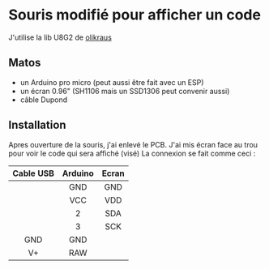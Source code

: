 # Souris modifié pour afficher un code

J'utilise la lib U8G2 de [olikraus](https://github.com/olikraus/u8g2)

## Matos 

- un Arduino pro micro (peut aussi être fait avec un ESP)
- un écran 0.96" (SH1106 mais un SSD1306 peut convenir aussi)
- câble Dupond

## Installation

Apres ouverture de la souris, j'ai enlevé le PCB. J'ai mis écran face au trou pour voir le code qui sera affiché (visé)
La connexion se fait comme ceci :

|Cable USB|Arduino | Ecran|
|:-------:|:------:|:----:|
|         | GND    | GND  |
|         | VCC    | VDD  |
|         | 2      | SDA  |
|         | 3      | SCK  |
| GND     | GND    |      |
| V+      | RAW    |      |

